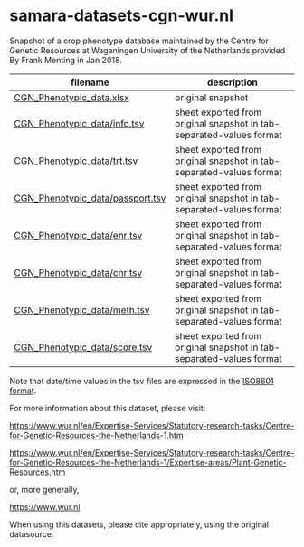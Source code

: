 # samara-datasets-cgn-wur.nl
Snapshot of a crop phenotype database maintained by the Centre for Genetic Resources at Wageningen University of the Netherlands provided By Frank Menting in Jan 2018.

 filename | description 
 --- | ---
 [CGN_Phenotypic_data.xlsx](./CGN_Phenotypic_data.xlsx) | original snapshot
 [CGN_Phenotypic_data/info.tsv](./CGN_Phenotypic_data/info.tsv) | sheet exported from original snapshot in tab-separated-values format
 [CGN_Phenotypic_data/trt.tsv](.CGN_Phenotypic_data/trt.tsv) | sheet exported from original snapshot in tab-separated-values format
 [CGN_Phenotypic_data/passport.tsv](./CGN_Phenotypic_data/passport.tsv) | sheet exported from original snapshot in tab-separated-values format
 [CGN_Phenotypic_data/enr.tsv](./CGN_Phenotypic_data/enr.tsv) | sheet exported from original snapshot in tab-separated-values format
 [CGN_Phenotypic_data/cnr.tsv](./CGN_Phenotypic_data/cnr.tsv) | sheet exported from original snapshot in tab-separated-values format
 [CGN_Phenotypic_data/meth.tsv](./CGN_Phenotypic_data/meth.tsv) | sheet exported from original snapshot in tab-separated-values format
 [CGN_Phenotypic_data/score.tsv](./CGN_Phenotypic_data/score.tsv) | sheet exported from original snapshot in tab-separated-values format

Note that date/time values in the tsv files are expressed in the [ISO8601 format](https://www.iso.org/iso-8601-date-and-time-format.html).
 
For more information about this dataset, please visit:

https://www.wur.nl/en/Expertise-Services/Statutory-research-tasks/Centre-for-Genetic-Resources-the-Netherlands-1.htm

https://www.wur.nl/en/Expertise-Services/Statutory-research-tasks/Centre-for-Genetic-Resources-the-Netherlands-1/Expertise-areas/Plant-Genetic-Resources.htm 

or, more generally,

https://www.wur.nl 

When using this datasets, please cite appropriately, using the original datasource. 
